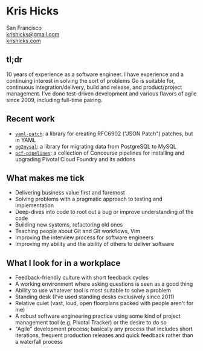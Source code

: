 Kris Hicks  
===
San Francisco  
[krishicks@gmail.com](mailto:krishicks@gmail.com)  
[krishicks.com](http://krishicks.com)

## tl;dr

10 years of experience as a software engineer. I have experience and a
continuing interest in solving the sort of problems Go is suitable for,
continuous integration/delivery, build and release, and product/project
management. I've done test-driven development and various flavors of agile
since 2009, including full-time pairing.

## Recent work

* [`yaml-patch`](https://github.com/krishicks/yaml-patch): a library for creating
RFC6902 ("JSON Patch") patches, but in YAML
* [`pg2mysql`](https://github.com/pivotal-cf/pg2mysql): a library for migrating
  data from PostgreSQL to MySQL
* [`pcf-pipelines`](https://github.com/pivotal-cf/pcf-pipelines): a collection
  of Concourse pipelines for installing and upgrading Pivotal Cloud Foundry and
  its addons

## What makes me tick

* Delivering business value first and foremost
* Solving problems with a pragmatic approach to testing and implementation
* Deep-dives into code to root out a bug or improve understanding of the code
* Building new systems, refactoring old ones
* Teaching people about Git and Git workflows, Vim
* Improving the interview process for software engineers
* Improving my ability and the ability of others to deliver software

## What I look for in a workplace

* Feedback-friendly culture with short feedback cycles
* A working environment where asking questions is seen as a good thing
* Ability to use whatever tool is most suitable to solve a problem
* Standing desk (I've used standing desks exclusively since 2011)
* Relative quiet (vast, loud, open floorplans packed with people aren't for me)
* A robust software engineering practice using some kind of project management tool (e.g. Pivotal Tracker) or the desire to do so
* "Agile" development process; basically any process that includes short iterations, frequent production releases and quick feedback rather than a waterfall process
